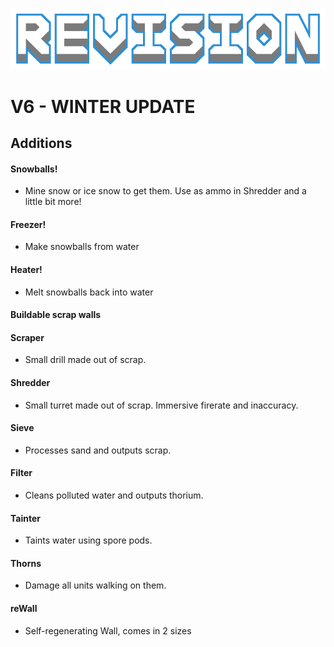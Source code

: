 ![logo](preview.png)
# V6 - WINTER UPDATE
## Additions
#### Snowballs!
* Mine snow or ice snow to get them. Use as ammo in Shredder and a little bit more!
#### Freezer!
* Make snowballs from water
#### Heater!
* Melt snowballs back into water
#### Buildable scrap walls
#### Scraper
* Small drill made out of scrap.
#### Shredder
* Small turret made out of scrap. Immersive firerate and inaccuracy.
#### Sieve
* Processes sand and outputs scrap.
#### Filter
* Cleans polluted water and outputs thorium.
#### Tainter
* Taints water using spore pods.
#### Thorns
* Damage all units walking on them.
#### reWall
* Self-regenerating Wall, comes in 2 sizes
